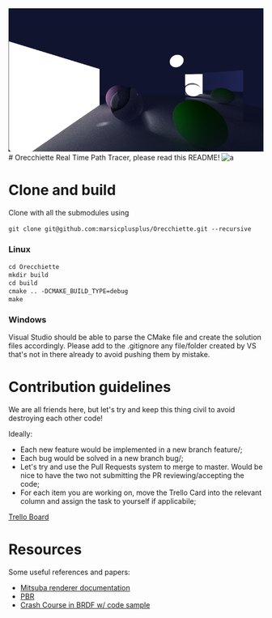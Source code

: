 <img src="./current_status.png" />
# Orecchiette
Real Time Path Tracer, please read this README!

<img src="https://cdn.shopify.com/s/files/1/0507/3872/5039/products/orecchiette-italian-pasta-fresh-egg-amsterdam-pasta-gael-home-made-only-cheese-gluten-free_2048x2048.jpg" alt="a" width="200"/>

# Clone and build

Clone with all the submodules using 

`git clone git@github.com:marsicplusplus/Orecchiette.git --recursive`

### Linux

```
cd Orecchiette
mkdir build
cd build
cmake .. -DCMAKE_BUILD_TYPE=debug
make
```
### Windows
Visual Studio should be able to parse the CMake file and create the solution files accordingly.
Please add to the .gitignore any file/folder created by VS that's not in there already to avoid pushing them by mistake.

# Contribution guidelines

We are all friends here, but let's try and keep this thing civil to avoid destroying each other code!

Ideally:
- Each new feature would be implemented in a new branch feature/<name>;
- Each bug would be solved in a new branch bug/<name>;
- Let's try and use the Pull Requests system to merge to master. Would be nice to have the two not submitting the PR reviewing/accepting the code;
- For each item you are working on, move the Trello Card into the relevant column and assign the task to yourself if applicabile;
  
[Trello Board](https://trello.com/b/gVuxBGSr/orecchiette)

# Resources
Some useful references and papers:
- [Mitsuba renderer documentation](https://mitsuba2.readthedocs.io/en/latest/index.html)
- [PBR](https://pbr-book.org/3ed-2018/)
- [Crash Course in BRDF w/ code sample](https://github.com/boksajak/brdf)
